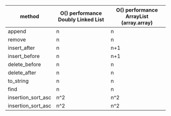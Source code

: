 | method | O() performance Doubly Linked List | O() performance ArrayList (array.array) |
| -------- | -------- | -------- |
| append   | n   | n   |
| remove   | n   | n   |
| insert_after   | n   | n+1   |
| insert_before   | n   | n+1   |
| delete_before   | n   | n   |
| delete_after   | n   | n   |
| to_string   | n   | n   |
| find   | n   | n   |
| insertion_sort_asc   | n^2   | n^2   |
| insertion_sort_asc   | n^2   | n^2   |